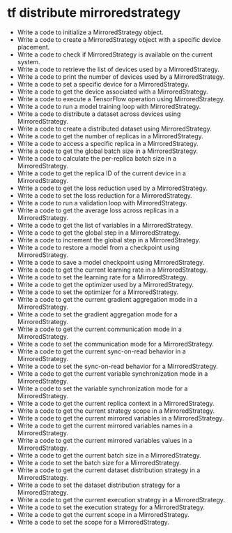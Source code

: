 # tf distribute mirroredstrategy

- Write a code to initialize a MirroredStrategy object.
- Write a code to create a MirroredStrategy object with a specific device placement.
- Write a code to check if MirroredStrategy is available on the current system.
- Write a code to retrieve the list of devices used by a MirroredStrategy.
- Write a code to print the number of devices used by a MirroredStrategy.
- Write a code to set a specific device for a MirroredStrategy.
- Write a code to get the device associated with a MirroredStrategy.
- Write a code to execute a TensorFlow operation using MirroredStrategy.
- Write a code to run a model training loop with MirroredStrategy.
- Write a code to distribute a dataset across devices using MirroredStrategy.
- Write a code to create a distributed dataset using MirroredStrategy.
- Write a code to get the number of replicas in a MirroredStrategy.
- Write a code to access a specific replica in a MirroredStrategy.
- Write a code to get the global batch size in a MirroredStrategy.
- Write a code to calculate the per-replica batch size in a MirroredStrategy.
- Write a code to get the replica ID of the current device in a MirroredStrategy.
- Write a code to get the loss reduction used by a MirroredStrategy.
- Write a code to set the loss reduction for a MirroredStrategy.
- Write a code to run a validation loop with MirroredStrategy.
- Write a code to get the average loss across replicas in a MirroredStrategy.
- Write a code to get the list of variables in a MirroredStrategy.
- Write a code to get the global step in a MirroredStrategy.
- Write a code to increment the global step in a MirroredStrategy.
- Write a code to restore a model from a checkpoint using MirroredStrategy.
- Write a code to save a model checkpoint using MirroredStrategy.
- Write a code to get the current learning rate in a MirroredStrategy.
- Write a code to set the learning rate for a MirroredStrategy.
- Write a code to get the optimizer used by a MirroredStrategy.
- Write a code to set the optimizer for a MirroredStrategy.
- Write a code to get the current gradient aggregation mode in a MirroredStrategy.
- Write a code to set the gradient aggregation mode for a MirroredStrategy.
- Write a code to get the current communication mode in a MirroredStrategy.
- Write a code to set the communication mode for a MirroredStrategy.
- Write a code to get the current sync-on-read behavior in a MirroredStrategy.
- Write a code to set the sync-on-read behavior for a MirroredStrategy.
- Write a code to get the current variable synchronization mode in a MirroredStrategy.
- Write a code to set the variable synchronization mode for a MirroredStrategy.
- Write a code to get the current replica context in a MirroredStrategy.
- Write a code to get the current strategy scope in a MirroredStrategy.
- Write a code to get the current mirrored variables in a MirroredStrategy.
- Write a code to get the current mirrored variables names in a MirroredStrategy.
- Write a code to get the current mirrored variables values in a MirroredStrategy.
- Write a code to get the current batch size in a MirroredStrategy.
- Write a code to set the batch size for a MirroredStrategy.
- Write a code to get the current dataset distribution strategy in a MirroredStrategy.
- Write a code to set the dataset distribution strategy for a MirroredStrategy.
- Write a code to get the current execution strategy in a MirroredStrategy.
- Write a code to set the execution strategy for a MirroredStrategy.
- Write a code to get the current scope in a MirroredStrategy.
- Write a code to set the scope for a MirroredStrategy.